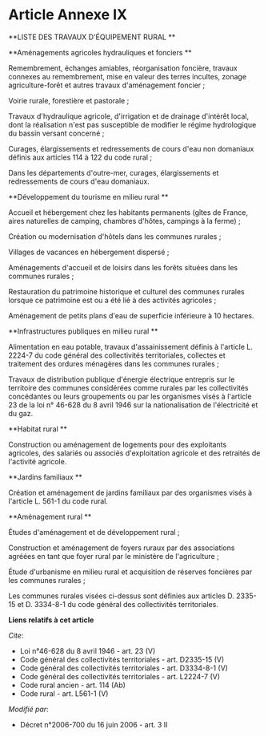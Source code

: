 # Article Annexe IX

**LISTE DES TRAVAUX D'ÉQUIPEMENT RURAL **

**Aménagements agricoles hydrauliques et fonciers **

Remembrement, échanges amiables, réorganisation foncière, travaux connexes au remembrement, mise en valeur des terres
incultes, zonage agriculture-forêt et autres travaux d'aménagement foncier ; 

Voirie rurale, forestière et pastorale ; 

Travaux d'hydraulique agricole, d'irrigation et de drainage d'intérêt local, dont la réalisation n'est pas susceptible de
modifier le régime hydrologique du bassin versant concerné ; 

Curages, élargissements et redressements de cours d'eau non domaniaux définis aux articles 114 à 122 du code rural ; 

Dans les départements d'outre-mer, curages, élargissements et redressements de cours d'eau domaniaux. 

**Développement du tourisme en milieu rural **

Accueil et hébergement chez les habitants permanents (gîtes de France, aires naturelles de camping, chambres d'hôtes,
campings à la ferme) ; 

Création ou modernisation d'hôtels dans les communes rurales ; 

Villages de vacances en hébergement dispersé ; 

Aménagements d'accueil et de loisirs dans les forêts situées dans les communes rurales ; 

Restauration du patrimoine historique et culturel des communes rurales lorsque ce patrimoine est ou a été lié à des activités
agricoles ; 

Aménagement de petits plans d'eau de superficie inférieure à 10 hectares. 

**Infrastructures publiques en milieu rural **

Alimentation en eau potable, travaux d'assainissement définis à l'article L. 2224-7 du code général des collectivités
territoriales, collectes et traitement des ordures ménagères dans les communes rurales ; 

Travaux de distribution publique d'énergie électrique entrepris sur le territoire des communes considérées comme rurales par
les collectivités concédantes ou leurs groupements ou par les organismes visés à l'article 23 de la loi n° 46-628 du 8 avril
1946 sur la nationalisation de l'électricité et du gaz. 

**Habitat rural **

Construction ou aménagement de logements pour des exploitants agricoles, des salariés ou associés d'exploitation agricole et
des retraités de l'activité agricole. 

**Jardins familiaux **

Création et aménagement de jardins familiaux par des organismes visés à l'article L. 561-1 du code rural. 

**Aménagement rural **

Études d'aménagement et de développement rural ; 

Construction et aménagement de foyers ruraux par des associations agréées en tant que foyer rural par le ministère de
l'agriculture ; 

Étude d'urbanisme en milieu rural et acquisition de réserves foncières par les communes rurales ; 

Les communes rurales visées ci-dessus sont définies aux articles D. 2335-15 et D. 3334-8-1 du code général des collectivités
territoriales.

**Liens relatifs à cet article**

_Cite_:

  - Loi n°46-628 du 8 avril 1946 - art. 23 (V)
  - Code général des collectivités territoriales - art. D2335-15 (V)
  - Code général des collectivités territoriales - art. D3334-8-1 (V)
  - Code général des collectivités territoriales - art. L2224-7 (V)
  - Code rural ancien - art. 114 (Ab)
  - Code rural - art. L561-1 (V)

_Modifié par_:

  - Décret n°2006-700 du 16 juin 2006 - art. 3 II

